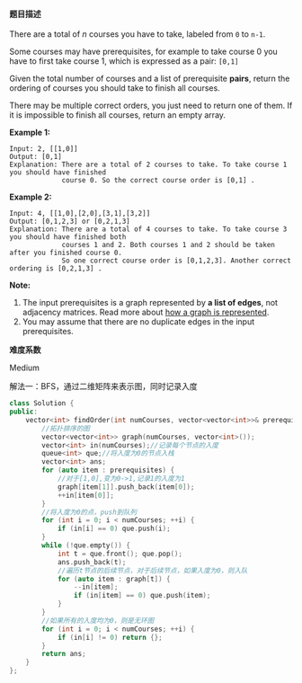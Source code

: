 #### **题目描述**
There are a total of *n* courses you have to take, labeled from `0` to `n-1`.

Some courses may have prerequisites, for example to take course 0 you have to first take course 1, which is expressed as a pair: `[0,1]`

Given the total number of courses and a list of prerequisite **pairs**, return the ordering of courses you should take to finish all courses.

There may be multiple correct orders, you just need to return one of them. If it is impossible to finish all courses, return an empty array.

**Example 1:**

```
Input: 2, [[1,0]] 
Output: [0,1]
Explanation: There are a total of 2 courses to take. To take course 1 you should have finished   
             course 0. So the correct course order is [0,1] .
```

**Example 2:**

```
Input: 4, [[1,0],[2,0],[3,1],[3,2]]
Output: [0,1,2,3] or [0,2,1,3]
Explanation: There are a total of 4 courses to take. To take course 3 you should have finished both     
             courses 1 and 2. Both courses 1 and 2 should be taken after you finished course 0. 
             So one correct course order is [0,1,2,3]. Another correct ordering is [0,2,1,3] .
```

**Note:**

1. The input prerequisites is a graph represented by **a list of edges**, not adjacency matrices. Read more about [how a graph is represented](https://www.khanacademy.org/computing/computer-science/algorithms/graph-representation/a/representing-graphs).
2. You may assume that there are no duplicate edges in the input prerequisites.

**难度系数**

Medium 

解法一：BFS，通过二维矩阵来表示图，同时记录入度

```c++
class Solution {
public:
    vector<int> findOrder(int numCourses, vector<vector<int>>& prerequisites) {
        //拓扑排序的图
        vector<vector<int>> graph(numCourses, vector<int>());
        vector<int> in(numCourses);//记录每个节点的入度
        queue<int> que;//将入度为0的节点入栈
        vector<int> ans;
        for (auto item : prerequisites) {
            //对于[1,0],变为0->1,记录1的入度为1
            graph[item[1]].push_back(item[0]);
            ++in[item[0]];
        }
        //将入度为0的点，push到队列
        for (int i = 0; i < numCourses; ++i) {
            if (in[i] == 0) que.push(i);
        }
        while (!que.empty()) {
            int t = que.front(); que.pop();
            ans.push_back(t);
            //遍历t节点的后续节点，对于后续节点，如果入度为0，则入队
            for (auto item : graph[t]) {
                --in[item];
                if (in[item] == 0) que.push(item);
            }
        }
        //如果所有的入度均为0，则是无环图
        for (int i = 0; i < numCourses; ++i) {
            if (in[i] != 0) return {};
        }
        return ans;
    }
};
```

